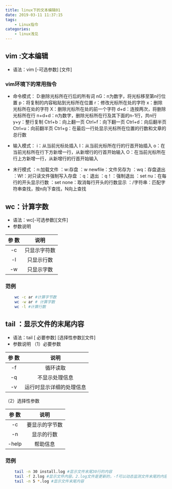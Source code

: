 ```yaml
---
title: linux下的文本编辑01
date: 2019-03-11 11:37:15
tags: 
    - Linux指令
categories: 
    - linux浅见
---
```

## vim :文本编辑
- 语法：vim [-可选参数] [文件]
### vim环境下的常用指令
- 命令模式：
D:删除光标所在行后的所有词
nG：n为数字，将光标移至第n行位置
p：将复制的内容粘贴到光标所在位置
r：修改光标所在处的字符
x：删除光标所在处的字符
X：删除光标所在处的前一个字符
d+d：连按两次，将删除光标所在行
n+d+d：n为数字，删除光标所在行及其下面的n-1行，共n行
y+y：整行复制
Ctrl+b：向上翻一页
Ctrl+f：向下翻一页
Ctrl+d：向后翻半页
Ctrl+u：向前翻半页
Ctrl+g：在最后一行处显示光标所在位置的行数和文章的总行数
- 输入模式：
i：从当前光标处插入
I：从当前光标所在行的行首开始插入
o：在当前光标所在行下方新增一行，从新增行的行首开始输入
O：在当前光标所在行上方新增一行，从新增行的行首开始输入

- 末行模式
：n:加载文件
：w:存盘
：w newfile：文件另存为
：wq：存盘退出
：W!：对只读文件强制写入存盘
：q：退出
：q！：强制退出
：set nu：在每行的开头显示行数
：set none：取消每行开头的行数显示
：/字符串：匹配字符串查找，按n向下查找，N向上查找

## wc：计算字数
- 语法：wc[-可选参数][文件]
- 参数说明

|  参 数        |  说明    |
| :--------:    | :----: |
|-c      | 只显示字符数             |
|   -l      | 只显示行数           |
| -w       | 只显示字数      |  

### 范例
```bash
    wc -c ar #计算字节数
    wc -w ar # 计算字数
    wc -l #计算行数
``` 

## tail ：显示文件的末尾内容
- 语法：tail [ 必要参数] [选择性参数][文件]
- 参数说明
（1）必要参数

|  参 数        |  说明    |
| :--------:    | :----: |
| -f      |  循环读取             |
|   -q      | 不显示处理信息           |
| -v       | 运行时显示详细的处理信息     |  

（2）选择性参数

|  参 数        |  说明    |
| :--------:    | :----: |
| -c      |  要显示的字节数             |
|   -n     | 显示的行数           |
| -help       | 帮助信息     |

### 范例
```bash
    tail -n 30 install.log #显示文件末尾30行的内容
    tail -f 2.log #显示文件内容。2.log文件是更新的，-f可以动态监测文件末尾的内容
    tail -n 5 *.log #显示文件末尾内容
``` 
